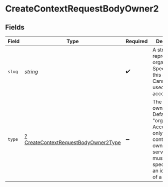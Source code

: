 # CreateContextRequestBodyOwner2


## Fields

| Field                                                                                                                                               | Type                                                                                                                                                | Required                                                                                                                                            | Description                                                                                                                                         |
| --------------------------------------------------------------------------------------------------------------------------------------------------- | --------------------------------------------------------------------------------------------------------------------------------------------------- | --------------------------------------------------------------------------------------------------------------------------------------------------- | --------------------------------------------------------------------------------------------------------------------------------------------------- |
| `slug`                                                                                                                                              | *string*                                                                                                                                            | :heavy_check_mark:                                                                                                                                  | A string that represents an organization. Specify either this or id. Cannot be used for accounts.                                                   |
| `type`                                                                                                                                              | [?CreateContextRequestBodyOwner2Type](../../models/operations/CreateContextRequestBodyOwner2Type.md)                                                | :heavy_minus_sign:                                                                                                                                  | The type of owner. Defaults to "organization". Accounts are only used as context owners in server and must be specified by an id instead of a slug. |